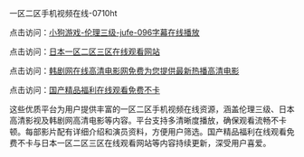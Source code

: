 一区二区手机视频在线-0710ht

点击访问：<a href="https://heiliaoga6s9v.pages.dev">小狗游戏-伦理三级-jufe-096字幕在线播放</a>

点击访问：<a href="https://heiliaoxwd5i8.pages.dev">日本一区二区三区在线观看网站</a>

点击访问：<a href="https://heiliaowt0d7p.pages.dev">韩剧网在线高清电影网免费为您提供最新热播高清电影</a>

点击访问：<a href="https://heiliaowzu4ur.pages.dev">国产精品福利在线观看免费不卡</a>

这些优质平台为用户提供丰富的一区二区手机视频在线资源，涵盖伦理三级、日本高清影视及韩剧网高清电影等内容。平台支持多清晰度播放，确保观看流畅不卡顿。每部影片配有详细介绍和演员资料，方便用户筛选。国产精品福利在线观看免费不卡与日本一区二区三区在线观看网站等内容持续更新，深受用户喜爱。

<span style="display:none;">[Canonical link](https://github.com/thi20250710/thi14 ）</span>

